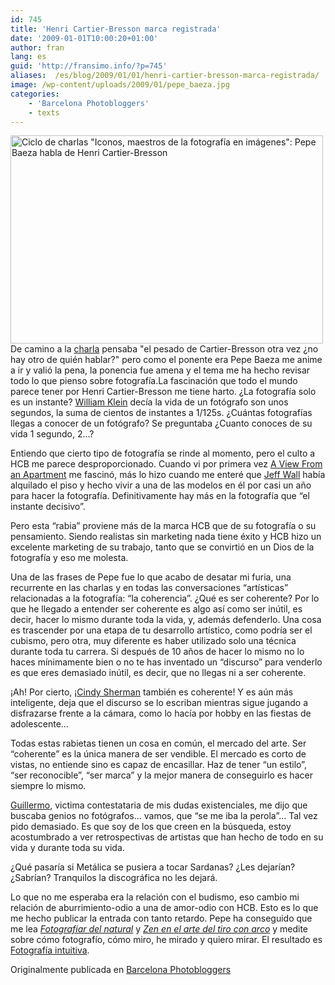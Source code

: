 ```yaml
---
id: 745
title: 'Henri Cartier-Bresson marca registrada'
date: '2009-01-01T10:00:20+01:00'
author: fran
lang: es
guid: 'http://fransimo.info/?p=745'
aliases:  /es/blog/2009/01/01/henri-cartier-bresson-marca-registrada/
image: /wp-content/uploads/2009/01/pepe_baeza.jpg
categories:
    - 'Barcelona Photobloggers'
    - texts
---
```


<img class="alignright size-medium wp-image-753" src="/uploads/2009/01/pepe_baeza-500x333.jpg" alt="Ciclo de charlas &quot;Iconos, maestros de la fotografía en imágenes&quot;: Pepe Baeza habla de Henri Cartier-Bresson" width="500" height="333">De camino a la <a href="http://barcelonaphotobloggers.org/2008/10/17/ciclo-de-charlas-iconos-maestros-de-la-fotografia-en-imagenes/">charla</a> pensaba "el pesado de Cartier-Bresson otra vez ¿no hay otro de quién hablar?" pero como el ponente era Pepe Baeza me anime a ir y valió la pena, la ponencia fue amena y el tema me ha hecho revisar todo lo que pienso sobre fotografía.La fascinación que todo el mundo parece tener por Henri Cartier-Bresson me tiene harto. ¿La fotografía solo es un instante? <a href="http://www.masters-of-photography.com/K/klein/klein_boy_pointing_gun.html" target="_blank" rel="noopener noreferrer">William Klein</a> decía la vida de un fotógrafo son unos segundos, la suma de cientos de instantes a 1/125s. ¿Cuántas fotografías llegas a conocer de un fotógrafo? Se preguntaba ¿Cuanto conoces de su vida 1 segundo, 2...?

Entiendo que cierto tipo de fotografía se rinde al momento, pero el culto a HCB me parece desproporcionado. Cuando vi por primera vez <a href="http://www.tate.org.uk/modern/exhibitions/jeffwall/rooms/room12.shtm" target="_blank" rel="noopener noreferrer">A View From an Apartment</a> me fascinó, más lo hizo cuando me enteré que <a href="http://es.wikipedia.org/wiki/Jeff_Wall" target="_blank" rel="noopener noreferrer">Jeff Wall</a> había alquilado el piso y hecho vivir a una de las modelos en él por casi un año para hacer la fotografía. Definitivamente hay más en la fotografía que “el instante decisivo”.

Pero esta “rabia” proviene más de la marca HCB que de su fotografía o su pensamiento. Siendo realistas sin marketing nada tiene éxito y HCB hizo un excelente marketing de su trabajo, tanto que se convirtió en un Dios de la fotografía y eso me molesta.

Una de las frases de Pepe fue lo que acabo de desatar mi furia, una recurrente en las charlas y en todas las conversaciones “artísticas” relacionadas a la fotografía: “la coherencia”. ¿Qué es ser coherente? Por lo que he llegado a entender ser coherente es algo así como ser inútil, es decir, hacer lo mismo durante toda la vida, y, además defenderlo. Una cosa es trascender por una etapa de tu desarrollo artístico, como podría ser el cubismo, pero otra, muy diferente es haber utilizado solo una técnica durante toda tu carrera. Si después de 10 años de hacer lo mismo no lo haces mínimamente bien o no te has inventado un “discurso” para venderlo es que eres demasiado inútil, es decir, que no llegas ni a ser coherente.

¡Ah! Por cierto, ¡<a href="http://en.wikipedia.org/wiki/Cindy_Sherman" target="_blank" rel="noopener noreferrer">Cindy Sherman</a> también es coherente! Y es aún más inteligente, deja que el discurso se lo escriban mientras sigue jugando a disfrazarse frente a la cámara, como lo hacía por hobby en las fiestas de adolescente...

Todas estas rabietas tienen un cosa en común, el mercado del arte. Ser “coherente” es la única manera de ser vendible. El mercado es corto de vistas, no entiende sino es capaz de encasillar. Haz de tener “un estilo”, “ser reconocible”, “ser marca” y la mejor manera de conseguirlo es hacer siempre lo mismo.

<a href="http://www.desenfocado.com/" target="_blank" rel="noopener noreferrer">Guillermo</a>, victima contestataria de mis dudas existenciales, me dijo que buscaba genios no fotógrafos... vamos, que “se me iba la perola”... Tal vez pido demasiado. Es que soy de los que creen en la búsqueda, estoy acostumbrado a ver retrospectivas de artistas que han hecho de todo en su vida y durante toda su vida.

¿Qué pasaría si Metálica se pusiera a tocar Sardanas? ¿Les dejarían? ¿Sabrían? Tranquilos la discográfica no les dejará.

Lo que no me esperaba era la relación con el budismo, eso cambio mi relación de aburrimiento-odio a una de amor-odio con HCB. Esto es lo que me hecho publicar la entrada con tanto retardo. Pepe ha conseguido que me lea <a href="http://www.gustavogili.es/ficha_amp.cfm?IDPUBLICACION=550" target="_blank" rel="noopener noreferrer"><em>Fotografiar del natural</em></a> y <a href="http://www.aliarc.es/docs/EUGEN%20HERRIGEL-Zen%20en%20el%20arte%20del%20tiro%20con%20arco.pdf" target="_blank" rel="noopener noreferrer"><em>Zen en el arte del tiro con arco</em></a> y medite sobre cómo fotografío, cómo miro, he mirado y quiero mirar. El resultado es <a href="/?p=741">Fotografía intuitiva</a>.

Originalmente publicada en <a href="http://barcelonaphotobloggers.org/2009/01/01/henri-cartier-bresson-marca-registrada/">Barcelona Photobloggers</a>